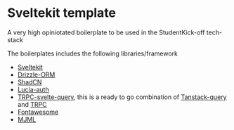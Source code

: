 # Sveltekit template

A very high opiniotated boilerplate to be used in the StudentKick-off tech-stack

The boilerplates includes the following libraries/framework

- [Sveltekit](kit.svelte.dev)
- [Drizzle-ORM](orm.drizzle.team/docs/overview)
- [ShadCN](www.shadcn-svelte.com)
- [Lucia-auth](https://lucia-auth.com/)
- [TRPC-svelte-query](https://github.com/ottomated/trpc-svelte-query), this is a ready to go combination of [Tanstack-query](tanstack.com/query/latest/docs/svelte/overview) and [TRPC](trpc.io)
- [Fontawesome](fontawesome.com)
- [MJML](documentation.mjml.io/)

